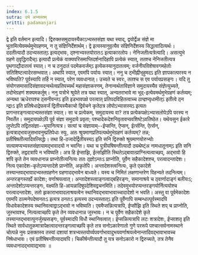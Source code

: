 ```yaml
---
index: 6.1.5
sutra: उभे अभ्यस्तम्
vritti: padamanjari
---
```


 द्वे इति वर्तमान इत्यादि। द्विरुक्तसमुदायस्यैकाऽभ्यस्तसंज्ञा यथा स्याद्, द्वयोर्द्वेअ संज्ञे मा भूतामित्येवमर्थमुभेग्रहणम्, न तु संज्ञिनिर्देशार्थम्। द्वे इत्यस्यानुवृत्यैव संज्ञिनिर्देशस्य सिद्धत्वादित्यर्थः। ददतीत्यादौ ठदभ्यस्तात्ऽ इत्यद्भावः, ठ्श्नाभ्यस्तयोरातःऽ इत्याकारलोपः। नेनिजतीत्यत्रेत्यादि। असत्युभे ग्रहणे ठ्वृद्धिरादैच्ऽ इत्यादौ प्रत्येकं वाक्यपरिसमाप्तिदर्शनादिहापि प्रत्येकं स्यात्, ततश्च नेनिजतीत्यत्र पृथगाद्यौदातत्वं स्यात्। न च ठनुदातं पदमेकवर्जम्ऽ इत्येकस्यानुदातत्वम्; वर्जनीयविशेषावगमहेतोः सतिशिष्टत्वादेरसम्भवात्। अथापि स्यात्, एवमपि पर्यायः स्यात्। ननु च ठ्भीह्नीभृहुमदऽ इति ज्ञापकात्परस्य न भविष्यति? पूर्वस्यापि तर्हि न स्यात्, परेण व्यवधानात्। उच्यते च स्वरः, ततश्च स एव पर्यायप्रसङ्गः। यदि तु संयोगसमासादिसंज्ञावदन्वर्थत्वप्रतिपच्यर्थं महासंज्ञाकरणम्, तेनान्वर्थताविज्ञाने समुदायस्यैव संज्ञेत्युच्यते, तदोभेग्रहणं शक्यमकर्तुम्। ननु यत्रोभे श्रूयेते तत्र यथा स्यात्, अन्यतराभावे मा भूद्-इत्येवमर्थमुभेग्रहणं कर्तव्यम्; अन्यथा ऋधेरापश्च ठ्सनीवन्तऽ इति इडभावपक्षे परत्वात् प्रतिपदविहितत्वाच्च ठाप्ज्ञप्यृधामीत्ऽ इतीत्वे ठ्न न्द्राःऽ इति प्रतिषेधाद्रेफवर्जं द्वितीयस्यैकाचो द्विर्वचने कृतेठत्र लोपोऽभ्यासस्यऽ इत्यतः प्रागन्तरङ्गत्वादभ्यस्तसंज्ञा स्यात्। सा च प्रत्येकम्, समुदायस्य वा? तत्र प्रत्येकपक्षेऽभ्यासलोपेऽपि परस्य न निवर्तेत। समुदायपक्षेऽपि पूर्व संज्ञा समुदाये प्रवृता; पश्चादेकदेशनिवृतावप्यवशिष्टेऽवतिष्ठेत। यथेयसुन ईकारे लुप्तेऽपि तद्वितसंज्ञा--भूयानित्यत्र। सत्यां च संज्ञायाम्--ईप्सन्ति, ऐप्सन्, ईर्त्सन्ति, ऐर्त्सन्, इत्यत्राद्भावजुसभावनुम्प्रतिपेधाः स्युः, अतः श्रूयमाणप्रतिपत्यर्थमुभेग्रहणं कर्तव्यम्? तन्न; प्रतीषिषतीत्यादिवत्सिद्धेः। तथा हि-ठजादेर्द्वितीयस्यऽ इति सनि द्विरुक्ते श्रूयमाणयोरुभ्योः सत्यामप्यभ्यस्तसंज्ञायामद्भावादयो न भवन्ति। यथा च पुत्रीयषिषन्तीत्यादौ ठ्यथेष्ट्ंअ नामधातूनाम्ऽ इति सनि द्विरुक्ते, तद्वदत्रापि न भविष्यति। अत्र हि ईप्साझि, ईर्त्साझीति स्थितेऽद्बावात्प्राग्नित्यत्वाच्छप्, अद्भावो हि शपि कृते तेन व्यवधानान्न प्राप्नोतीत्यनित्यः ततः ठ्ज्ञोऽन्तःऽ प्राप्नोति, पूर्वेण सहैकादेशश्च, परत्वादन्तादेशः। नित्य एकादेशः-कृतेऽप्यन्तादेशे प्राप्नोति, अकृतेपि। अन्तादेशस्त्वनित्यः, कृते एकादेशे तस्यान्तवद्भावादभ्यस्तग्रहणेन ग्रहणादद्भावेन बाध्यते। यस्य च निमितं लक्षणान्तरेण विहन्यते तदनित्यम्। अन्तरङ्गस्तर्ह्ये कादेशः; वर्णाश्रयत्वात्। अन्तादेशस्त्वाङ्गत्वाद्बहिरङ्गः, समानाश्रये च ठ्वार्णादाङ्गं बलीयःऽ; अन्तादेशोऽप्यन्तरङ्गः, वक्ष्यति हि-आयन्नादिषूपदेशिवद्वचनमिति। तदेवमुभयोरप्यन्तरङ्गयोर्नित्ययोश्च परत्वादन्तादेशः, ततो झकाराभावादलाश्रयत्वेन स्थानिवद्भावाभावाच्चादादेशो न भवति। अस्तु वा पूर्वमेकादेशः एवमपि ठात्मनेपदेष्वनतःऽ इत्यत्र ठनतःऽ इत्यस्य ठदभ्यस्तात्ऽ इति पूर्वेणापि सम्बन्धात्पूर्वस्मादपि विधावेकादेशस्य स्थानिवत्वाद्वाऽद्भावो न भविष्यति। एवमैप्सन्नित्यत्रापि, ईप्सौझि इति स्थिते शप् च प्राप्नोति, जुस्भावश्च, नित्यत्वाच्छपि कृते तेन व्यवधानान्न जुस्भावः। न च पूर्वेण सहैकादेशे कृते तस्यान्तद्भावात्पुनर्जुस्प्रसङ्गः, पूर्वस्मादपि विधौ स्थानिवत्वात्। ईप्सन्नित्यत्रापि लटः शत्रादेशः, ईप्साशतृ इति स्थिते सार्वधातुकमात्रापेक्षत्वादन्तरङ्गत्वाच्छपि कृते तत्र सनोऽकारेणातो गुणे पररूपे पश्चात्सर्वनामस्थाने चोत्पन्ने नुमः प्रसक्तस्य तस्यां दशायां शत्रभ्यस्तयोर्व्यपवर्गाभावादुभयवर्णाश्रयत्वेनान्तादिवद्भावाभावच्च निषेधाभावः। एवं प्रतीषिषन्तीत्यादावपि। चिकीर्षन्तीत्यादौ तु यत्र सनोऽकारो न द्विरुच्यते, तत्र तेनैव व्यवधानादद्भावाद्यभावः ॥